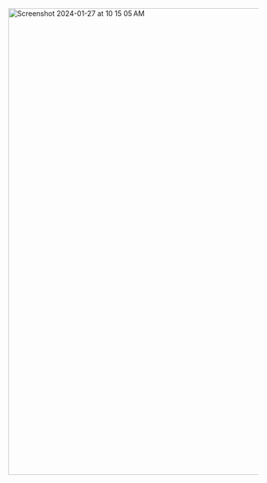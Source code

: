 <img width="937" alt="Screenshot 2024-01-27 at 10 15 05 AM" src="https://github.com/NidaB-C/belly-button-challenge/assets/147389952/e113398a-b571-44c5-9e19-b2f3b7f0b37a">
